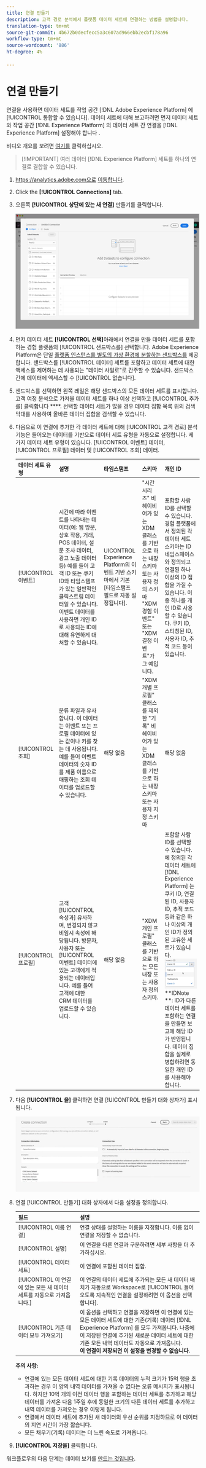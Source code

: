 ```yaml
---
title: 연결 만들기
description: 고객 경로 분석에서 플랫폼 데이터 세트에 연결하는 방법을 설명합니다.
translation-type: tm+mt
source-git-commit: 4b672b0decfecc5a3c607ad966ebb2ecbf178a96
workflow-type: tm+mt
source-wordcount: '886'
ht-degree: 4%

---
```



# 연결 만들기

연결을 사용하면 데이터 세트를 작업 공간 [!DNL Adobe Experience Platform] 에 [!UICONTROL 통합할 수 있습니다]. 데이터 세트에 대해 보고하려면 먼저 데이터 세트와 작업 공간 [!DNL Experience Platform] 의 데이터 세트 간 연결을 [!DNL Experience Platform] 설정해야 합니다 .

비디오 개요를 보려면 [여기를](https://docs.adobe.com/content/help/en/platform-learn/tutorials/cja/connecting-customer-journey-analytics-to-data-sources-in-platform.html) 클릭하십시오.

>[!IMPORTANT] 여러 데이터 [!DNL Experience Platform] 세트를 하나의 연결로 결합할 수 있습니다.

1. https://analytics.adobe.com으로 [이동합니다](https://analytics.adobe.com).

1. Click the **[!UICONTROL Connections]** tab.

1. 오른쪽 **[!UICONTROL 상단에 있는 새 연결]** 만들기를 클릭합니다.

   ![연결 생성](assets/create-connection.png)

1. 먼저 데이터 세트 **[!UICONTROL 선택]**&#x200B;아래에서 연결을 만들 데이터 세트를 포함하는 경험 플랫폼의 [!UICONTROL 샌드박스를] 선택합니다.
Adobe Experience Platform은 단일 [플랫폼 인스턴스를 별도의 가상 환경에 분할하는 샌드박스를](https://docs.adobe.com/content/help/en/experience-platform/sandbox/home.html) 제공합니다. 샌드박스를 [!UICONTROL 데이터] 세트를 포함하고 데이터 세트에 대한 액세스를 제어하는 데 사용되는 &quot;데이터 사일로&quot;로 간주할 수 있습니다. 샌드박스 간에 데이터에 액세스할 수 [!UICONTROL 없습니다].

1. 샌드박스를 선택하면 왼쪽 레일은 해당 샌드박스의 모든 데이터 세트를 표시합니다. 고객 여정 분석으로 가져올 데이터 세트를 하나 이상 선택하고 [!UICONTROL 추가를] 클릭합니다 ****. 선택할 데이터 세트가 많을 경우 데이터 집합 목록 위의 검색 막대를 사용하여 올바른 데이터 집합을 검색할 수 있습니다.

1. 다음으로 이 연결에 추가한 각 데이터 세트에 대해 [!UICONTROL 고객 경로] 분석 기능은 들어오는 데이터를 기반으로 데이터 세트 유형을 자동으로 설정합니다. 세 가지 데이터 세트 유형이 있습니다. [!UICONTROL 이벤트] 데이터, [!UICONTROL 프로필] 데이터 및 [!UICONTROL 조회] 데이터.

   | 데이터 세트 유형 | 설명 | 타임스탬프 | 스키마 | 개인 ID |
   |---|---|---|---|---|
   | [!UICONTROL 이벤트] | 시간에 따라 이벤트를 나타내는 데이터(예: 웹 방문, 상호 작용, 거래, POS 데이터, 설문 조사 데이터, 광고 노출 데이터 등) 예를 들어 고객 ID 또는 쿠키 ID와 타임스탬프가 있는 일반적인 클릭스트림 데이터일 수 있습니다. 이벤트 데이터를 사용하면 개인 ID로 사용되는 ID에 대해 유연하게 대처할 수 있습니다. | UICONTROL Experience Platform의 이벤트 기반 스키마에서 기본 [타임스탬프 필드로 자동 설정됩니다]. | &quot;시간 시리즈&quot; 비헤이비어가 있는 XDM 클래스를 기반으로 하는 내장 스키마 또는 사용자 정의 스키마 &quot;XDM 경험 이벤트&quot; 또는 &quot;XDM 결정 이벤트&quot;가 그 예입니다. | 포함할 사람 ID를 선택할 수 있습니다. 경험 플랫폼에서 정의된 각 데이터 세트 스키마는 ID 네임스페이스와 정의되고 연결된 하나 이상의 ID 집합을 가질 수 있습니다. 이 중 하나를 개인 ID로 사용할 수 있습니다. 쿠키 ID, 스티칭된 ID, 사용자 ID, 추적 코드 등이 있습니다. |
   | [!UICONTROL 조회] | 분류 파일과 유사합니다. 이 데이터는 이벤트 또는 프로필 데이터에 있는 값이나 키를 찾는 데 사용됩니다. 예를 들어 이벤트 데이터의 숫자 ID를 제품 이름으로 매핑하는 조회 데이터를 업로드할 수 있습니다. | 해당 없음 | &quot;XDM 개별 프로필&quot; 클래스를 제외한 &quot;기록&quot; 비헤이비어가 있는 XDM 클래스를 기반으로 하는 내장 스키마 또는 사용자 지정 스키마 | 해당 없음 |
   | [!UICONTROL 프로필] | 고객 [!UICONTROL 속성과] 유사하며, 변경되지 않고 비임시 속성에 해당됩니다. 방문자, 사용자 또는 [!UICONTROL 이벤트] 데이터에 있는 고객에게 적용되는 데이터입니다. 예를 들어 고객에 대한 CRM 데이터를 업로드할 수 있습니다. | 해당 없음 | &quot;XDM 개인 프로필&quot; 클래스를 기반으로 하는 모든 내장 또는 사용자 정의 스키마. | 포함할 사람 ID를 선택할 수 있습니다. 에 정의된 각 데이터 세트에 [!DNL Experience Platform] 는 쿠키 ID, 연결된 ID, 사용자 ID, 추적 코드 등과 같은 하나 이상의 개인 ID가 정의된 고유한 세트가 있습니다.<br>![개인](assets/person-id.png)**IDNote **: ID가 다른 데이터 세트를 포함하는 연결을 만들면 보고에 해당 ID가 반영됩니다. 데이터 집합을 실제로 병합하려면 동일한 개인 ID를 사용해야 합니다. |

1. 다음 **[!UICONTROL 을]** 클릭하면 연결 [!UICONTROL 만들기 대화 상자가] 표시됩니다.

   ![연결 생성](assets/create-connection2.png)

1. 연결 [!UICONTROL 만들기] 대화 상자에서 다음 설정을 정의합니다.

   | 필드 | 설명 |
   |---|---|
   | [!UICONTROL 이름 연결] | 연결 상태를 설명하는 이름을 지정합니다. 이름 없이 연결을 저장할 수 없습니다. |
   | [!UICONTROL 설명] | 이 연결을 다른 연결과 구분하려면 세부 사항을 더 추가하십시오. |
   | [!UICONTROL 데이터 세트] | 이 연결에 포함된 데이터 집합. |
   | [!UICONTROL 이 연결에 있는 모든 새 데이터 세트를 자동으로 가져옵니다.] | 이 연결의 데이터 세트에 추가되는 모든 새 데이터 배치가 자동으로 Workspace로 [!UICONTROL 들어오도록 지속적인 연결을 설정하려면 이 옵션을 선택합니다]. |
   | [!UICONTROL 기존 데이터 모두 가져오기] | 이 옵션을 선택하고 연결을 저장하면 이 연결에 있는 모든 데이터 세트에 대한 기존(기록) 데이터 [!DNL Experience Platform] 를 모두 가져옵니다. 나중에 이 저장된 연결에 추가된 새로운 데이터 세트에 대한 기존 모든 내역 데이터도 자동으로 가져옵니다. <br>**이 연결이 저장되면 이 설정을 변경할 수 없습니다.** |

   **주의 사항:**

   * 연결에 있는 모든 데이터 세트에 대한 기록 데이터의 누적 크기가 15억 행을 초과하는 경우 이 양의 내역 데이터를 가져올 수 없다는 오류 메시지가 표시됩니다. 하지만 10억 개의 이전 데이터 행을 포함하는 데이터 세트를 추가하고 해당 데이터를 가져온 다음 1주일 후에 동일한 크기의 다른 데이터 세트를 추가하고 내역 데이터를 가져오는 경우 이렇게 됩니다.
   * 연결에서 데이터 세트에 추가된 새 데이터의 우선 순위를 지정하므로 이 데이터의 지연 시간이 가장 짧습니다.
   * 모든 채우기(기록) 데이터는 더 느린 속도로 가져옵니다.

1. **[!UICONTROL 저장을]** 클릭합니다.

워크플로우의 다음 단계는 데이터 보기를 [만드는 것입니다](/help/data-views/create-dataview.md).
